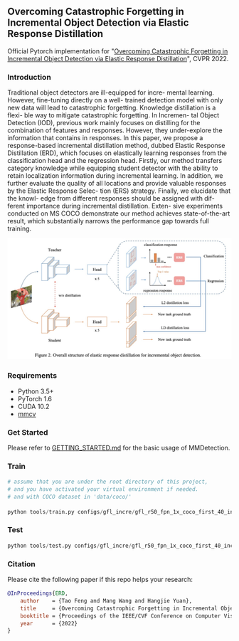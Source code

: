 ## Overcoming Catastrophic Forgetting in Incremental Object Detection via Elastic Response Distillation

Official Pytorch implementation for "[Overcoming Catastrophic Forgetting in Incremental Object Detection via Elastic Response Distillation](https://arxiv.org/abs/2204.02136)", CVPR 2022.

###  Introduction
Traditional object detectors are ill-equipped for incre- mental learning. However, fine-tuning directly on a well- trained detection model with only new data will lead to catastrophic forgetting. Knowledge distillation is a flexi- ble way to mitigate catastrophic forgetting. In Incremen- tal Object Detection (IOD), previous work mainly focuses on distilling for the combination of features and responses. However, they under-explore the information that contains in responses. In this paper, we propose a response-based incremental distillation method, dubbed Elastic Response Distillation (ERD), which focuses on elastically learning responses from the classification head and the regression head. Firstly, our method transfers category knowledge while equipping student detector with the ability to retain localization information during incremental learning. In addition, we further evaluate the quality of all locations and provide valuable responses by the Elastic Response Selec- tion (ERS) strategy. Finally, we elucidate that the knowl- edge from different responses should be assigned with dif- ferent importance during incremental distillation. Exten- sive experiments conducted on MS COCO demonstrate our method achieves state-of-the-art result, which substantially narrows the performance gap towards full training. 

<p align='left'>
  <img src='figs/framework.jpg' width='721'/>
</p>

### Requirements
- Python 3.5+
- PyTorch 1.6
- CUDA 10.2
- [mmcv](https://github.com/open-mmlab/mmcv)

### Get Started

Please refer to [GETTING_STARTED.md](https://github.com/open-mmlab/mmdetection/blob/v2.6.0/docs/get_started.md) for the basic usage of MMDetection.

### Train
```python
# assume that you are under the root directory of this project,
# and you have activated your virtual environment if needed.
# and with COCO dataset in 'data/coco/'

python tools/train.py configs/gfl_incre/gfl_r50_fpn_1x_coco_first_40_incre_last_40_cats.py --work-dir=/model_zoo/mmdet/gfl_incre/first_40_incre_last_40/
```

### Test
```python
python tools/test.py configs/gfl_incre/gfl_r50_fpn_1x_coco_first_40_incre_last_40_cats.py /model_zoo/mmdet/gfl_incre/first_40_incre_last_40/latest.pth 8 --eval bbox --options classwise=True
```

### Citation
Please cite the following paper if this repo helps your research:
```bibtex
@InProceedings{ERD,
    author    = {Tao Feng and Mang Wang and Hangjie Yuan},
    title     = {Overcoming Catastrophic Forgetting in Incremental Object Detection via Elastic Response Distillation},
    booktitle = {Proceedings of the IEEE/CVF Conference on Computer Vision and Pattern Recognition},
    year      = {2022}
}
```
